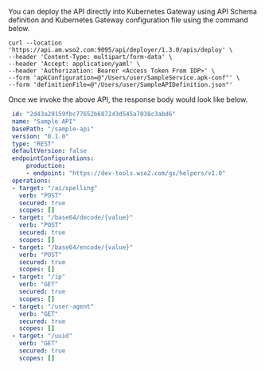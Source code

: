 You can deploy the API directly into Kubernetes Gateway using API Schema definition and Kubernetes Gateway configuration file using the command below.

```
curl --location 'https://api.am.wso2.com:9095/api/deployer/1.3.0/apis/deploy' \
--header 'Content-Type: multipart/form-data' \
--header 'Accept: application/yaml' \
--header 'Authorization: Bearer <Access Token From IDP>' \
--form 'apkConfiguration=@"/Users/user/SampleService.apk-conf"' \
--form 'definitionFile=@"/Users/user/SampleAPIDefinition.json"'
```

Once we invoke the above API, the response body would look like below.

```yaml
 id: "2d43a29159fbc77652b687243d545a7038c3abd6"
 name: "Sample API"
 basePath: "/sample-api"
 version: "0.1.0"
 type: "REST"
 defaultVersion: false
 endpointConfigurations:
     production:
     - endpoint: "https://dev-tools.wso2.com/gs/helpers/v1.0"
 operations:
 - target: "/ai/spelling"
   verb: "POST"
   secured: true
   scopes: []
 - target: "/base64/decode/{value}"
   verb: "POST"
   secured: true
   scopes: []
 - target: "/base64/encode/{value}"
   verb: "POST"
   secured: true
   scopes: []
 - target: "/ip"
   verb: "GET"
   secured: true
   scopes: []
 - target: "/user-agent"
   verb: "GET"
   secured: true
   scopes: []
 - target: "/uuid"
   verb: "GET"
   secured: true
   scopes: []
```